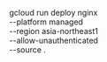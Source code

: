 gcloud run deploy nginx \
  --platform managed \
  --region asia-northeast1 \
  --allow-unauthenticated \
  --source .
